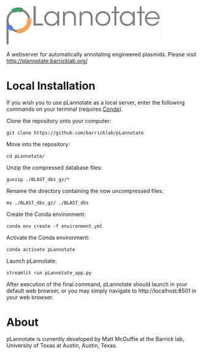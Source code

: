 <img width="400" alt="pLannotate_logo" src="images/pLannotate.png">

A webserver for automatically annotating engineered plasmids. Please visit http://plannotate.barricklab.org/


Local Installation
==================

If you wish you to use pLannotate as a local server, enter the following commands on your terminal (requires [Conda](https://docs.conda.io/en/latest/)).

Clone the repository onto your computer:
```
git clone https://github.com/barricklab/pLannotate
```
Move into the repository:
```
cd pLannotate/
```
Unzip the compressed database files:
```
gunzip ./BLAST_dbs_gz/*
```
Rename the directory containing the now uncompressed files:
```
mv ./BLAST_dbs_gz/ ./BLAST_dbs
```
Create the Conda environment:
```
conda env create -f environment.yml
```
Activate the Conda environment:
```
conda activate pLannotate
```
Launch pLannotate:
```
streamlit run pLannotate_app.py
```

After execution of the final command, pLannotate should launch in your default web browser, or you may simply navigate to http://localhost:8501 in your web browser.

About
=====
pLannotate is currently developed by Matt McGuffie at the Barrick lab, University of Texas at Austin, Austin, Texas.